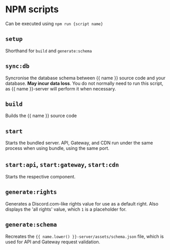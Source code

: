 # NPM scripts

Can be executed using `npm run {script name}`

## `setup`

Shorthand for `build` and `generate:schema`

## `sync:db`

Syncronise the database schema between {{ name }} source code and your database.
**May incur data loss**. You do not normally need to run this script, as {{ name }}-server will perform it when necessary.

## `build`

Builds the {{ name }} source code

## `start`

Starts the bundled server. API, Gateway, and CDN run under the same process when using bundle, using the same port.

## `start:api`, `start:gateway`, `start:cdn`

Starts the respective component.

## `generate:rights`

Generates a Discord.com-like rights value for use as a default right.
Also displays the 'all rights' value, which `1` is a placeholder for.

## `generate:schema`

Recreates the `{{ name.lower() }}-server/assets/schema.json` file, which is used for API and Gateway request validation.
